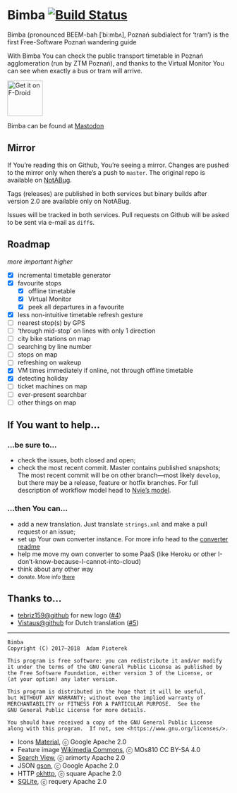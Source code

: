 # Bimba [![Build Status](https://travis-ci.org/apiote/Bimba.svg?branch=master)](https://travis-ci.org/apiote/Bimba)
Bimba (pronounced BEEM-bah [ˈbiːmbʌ], Poznań subdialect for ‘tram’) is the first Free-Software Poznań wandering guide

With Bimba You can check the public transport timetable in Poznań agglomeration (run by ZTM Poznań), and thanks to the Virtual Monitor You can see when exactly a bus or tram will arrive.

<a href="https://f-droid.org/packages/ml.adamsprogs.bimba/" target="_blank">
<img src="https://f-droid.org/badge/get-it-on.png" alt="Get it on F-Droid" height="80"/></a>

Bimba can be found at [Mastodon](https://floss.social/@bimba)

## Mirror

If You’re reading this on Github, You’re seeing a mirror. Changes are pushed to the mirror only when there’s a push to `master`. The original repo is available on [NotABug](https://notabug.org/apiote/Bimba).

Tags (releases) are published in both services but binary builds after version 2.0 are available only on NotABug.

Issues will be tracked in both services. Pull requests on Github will be asked to be sent via e-mail as `diff`s.

## Roadmap

*more important higher*

* [x] incremental timetable generator
* [x] favourite stops
    * [x] offline timetable
    * [x] Virtual Monitor
    * [x] peek all departures in a favourite
* [x] less non-intuitive timetable refresh gesture
* [ ] nearest stop(s) by GPS
* [ ] ‘through mid-stop’ on lines with only 1 direction
* [ ] city bike stations on map
* [ ] searching by line number
* [ ] stops on map
* [ ] refreshing on wakeup
* [x] VM times immediately if online, not through offline timetable
* [x] detecting holiday
* [ ] ticket machines on map
* [ ] ever-present searchbar
* [ ] other things on map

## If You want to help…

### …be sure to…

* check the issues, both closed and open;
* check the most recent commit. Master contains published snapshots; The most recent commit will be on other branch—most likely `develop`, but there may be a release, feature or hotfix branches. For full description of workflow model head to [Nvie’s model](https://nvie.com/posts/a-successful-git-branching-model/).

### …then You can…

* add a new translation. Just translate `strings.xml` and make a pull request or an issue;
* set up Your own converter instance. For more info head to the [converter readme](converter/README.md)
* help me move my own converter to some PaaS (like Heroku or other I-don’t-know-because-I-cannot-into-cloud)
* think about any other way
* <small> donate. More info [there](http://apiote.tk/donate/)</small>

## Thanks to…

* [tebriz159@github](https://github.com/tebriz159) for new logo ([#4](https://github.com/apiote/Bimba/issues/4))
* [Vistaus@github](https://github.com/Vistaus) for Dutch translation ([#5](https://github.com/apiote/Bimba/pull/5))

---

    Bimba
    Copyright (C) 2017–2018  Adam Pioterek

    This program is free software: you can redistribute it and/or modify
    it under the terms of the GNU General Public License as published by
    the Free Software Foundation, either version 3 of the License, or
    (at your option) any later version.

    This program is distributed in the hope that it will be useful,
    but WITHOUT ANY WARRANTY; without even the implied warranty of
    MERCHANTABILITY or FITNESS FOR A PARTICULAR PURPOSE.  See the
    GNU General Public License for more details.

    You should have received a copy of the GNU General Public License
    along with this program.  If not, see <https://www.gnu.org/licenses/>.

- Icons [Material](https://material.io/icons), ⓒ Google Apache 2.0
- Feature image [Wikimedia Commons](https://commons.wikimedia.org/wiki/File:Poznan._Kaponiera_finally_opened_(44).jpg), ⓒ MOs810 CC BY-SA 4.0
- [Search View](https://github.com/arimorty/floatingsearchview), ⓒ arimorty Apache 2.0
- JSON [gson](https://github.com/google/gson), ⓒ Google Apache 2.0
- HTTP [okhttp](https://github.com/square/okhttp), ⓒ square Apache 2.0
- [SQLite](https://github.com/requery/sqlite-android), ⓒ requery Apache 2.0
